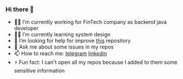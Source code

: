 ### Hi there 👋

- 🐱‍💻 I’m currently working for FinTech company as backend java developer
- 🐱‍👤 I’m currently learning system design
- 🤔 I’m looking for help for improve [this](https://github.com/Kirimatt/WasdReplayAndroid) repository
- 💬 Ask me about some issues in my repos
- 📫 How to reach me: [telegram](https://t.me/kirimatt) [linkedin](https://www.linkedin.com/in/kirimatt/)
- ⚡ Fun fact: I can't open all my repos because I added to them some sensitive information
